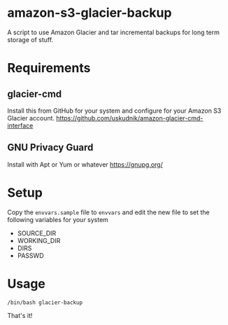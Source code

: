 # amazon-s3-glacier-backup
A script to use Amazon Glacier and tar incremental backups for long term storage of stuff. 

# Requirements

## glacier-cmd
Install this from GitHub for your system and configure for your Amazon S3 Glacier account.
https://github.com/uskudnik/amazon-glacier-cmd-interface

## GNU Privacy Guard
Install with Apt or Yum or whatever
https://gnupg.org/

# Setup
Copy the `envvars.sample` file to `envvars` and edit the new file to set the following variables for your system
* SOURCE_DIR
* WORKING_DIR
* DIRS
* PASSWD

# Usage
`/bin/bash glacier-backup` 

That's it!
